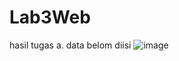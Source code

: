 # Lab3Web
hasil tugas 
a. data belom diisi 
![image](https://user-images.githubusercontent.com/116352745/229417517-d6d613ec-1317-45b2-a111-a06b0005f910.png)
 
